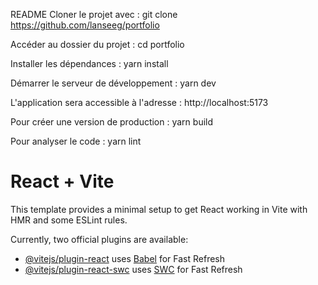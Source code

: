 README
Cloner le projet avec :
git clone https://github.com/lanseeg/portfolio

Accéder au dossier du projet :
cd portfolio

Installer les dépendances :
yarn install

Démarrer le serveur de développement :
yarn dev

L'application sera accessible à l'adresse :
http://localhost:5173

Pour créer une version de production :
yarn build

Pour analyser le code :
yarn lint

# React + Vite

This template provides a minimal setup to get React working in Vite with HMR and some ESLint rules.

Currently, two official plugins are available:

- [@vitejs/plugin-react](https://github.com/vitejs/vite-plugin-react/blob/main/packages/plugin-react/README.md) uses [Babel](https://babeljs.io/) for Fast Refresh
- [@vitejs/plugin-react-swc](https://github.com/vitejs/vite-plugin-react-swc) uses [SWC](https://swc.rs/) for Fast Refresh
